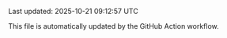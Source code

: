 Last updated: 2025-10-21 09:12:57 UTC

This file is automatically updated by the GitHub Action workflow.
